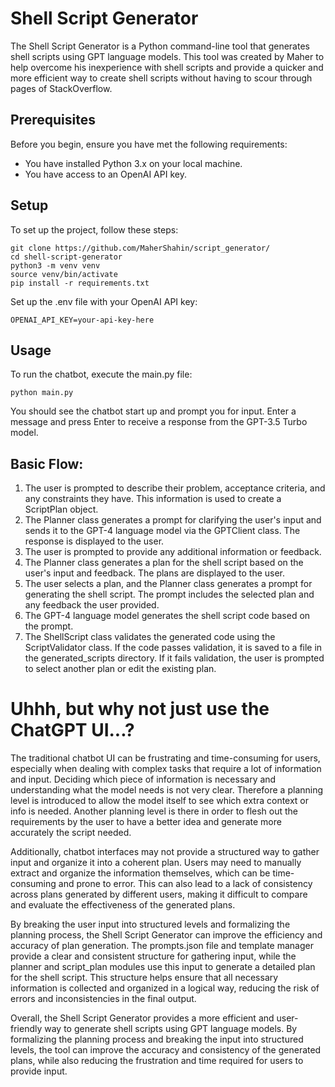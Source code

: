 # Shell Script Generator
The Shell Script Generator is a Python command-line tool that generates shell scripts using GPT language models. This tool was created by Maher to help overcome his inexperience with shell scripts and provide a quicker and more efficient way to create shell scripts without having to scour through pages of StackOverflow.

## Prerequisites
Before you begin, ensure you have met the following requirements:

- You have installed Python 3.x on your local machine.
- You have access to an OpenAI API key.

## Setup

To set up the project, follow these steps:
```
git clone https://github.com/MaherShahin/script_generator/
cd shell-script-generator
python3 -m venv venv
source venv/bin/activate
pip install -r requirements.txt
```

Set up the .env file with your OpenAI API key:
```
OPENAI_API_KEY=your-api-key-here
```

## Usage
To run the chatbot, execute the main.py file:
```
python main.py
```

You should see the chatbot start up and prompt you for input. Enter a message and press Enter to receive a response from the GPT-3.5 Turbo model.


## Basic Flow:

1. The user is prompted to describe their problem, acceptance criteria, and any constraints they have. This information is used to create a ScriptPlan object.
2. The Planner class generates a prompt for clarifying the user's input and sends it to the GPT-4 language model via the GPTClient class. The response is displayed to the user.
3. The user is prompted to provide any additional information or feedback.
4. The Planner class generates a plan for the shell script based on the user's input and feedback. The plans are displayed to the user.
5. The user selects a plan, and the Planner class generates a prompt for generating the shell script. The prompt includes the selected plan and any feedback the user provided.
6. The GPT-4 language model generates the shell script code based on the prompt.
7. The ShellScript class validates the generated code using the ScriptValidator class. If the code passes validation, it is saved to a file in the generated_scripts directory. If it fails validation, the user is prompted to select another plan or edit the existing plan.

# Uhhh, but why not just use the ChatGPT UI...?
The traditional chatbot UI can be frustrating and time-consuming for users, especially when dealing with complex tasks that require a lot of information and input. Deciding which piece of information is necessary and understanding what the model needs is not very clear. Therefore a planning level is introduced to allow the model itself to see which extra context or info is needed. Another planning level is there in order to flesh out the requirements by the user to have a better idea and generate more accurately the script needed.

Additionally, chatbot interfaces may not provide a structured way to gather input and organize it into a coherent plan. Users may need to manually extract and organize the information themselves, which can be time-consuming and prone to error. This can also lead to a lack of consistency across plans generated by different users, making it difficult to compare and evaluate the effectiveness of the generated plans.

By breaking the user input into structured levels and formalizing the planning process, the Shell Script Generator can improve the efficiency and accuracy of plan generation. The prompts.json file and template manager provide a clear and consistent structure for gathering input, while the planner and script_plan modules use this input to generate a detailed plan for the shell script. This structure helps ensure that all necessary information is collected and organized in a logical way, reducing the risk of errors and inconsistencies in the final output.

Overall, the Shell Script Generator provides a more efficient and user-friendly way to generate shell scripts using GPT language models. By formalizing the planning process and breaking the input into structured levels, the tool can improve the accuracy and consistency of the generated plans, while also reducing the frustration and time required for users to provide input.
